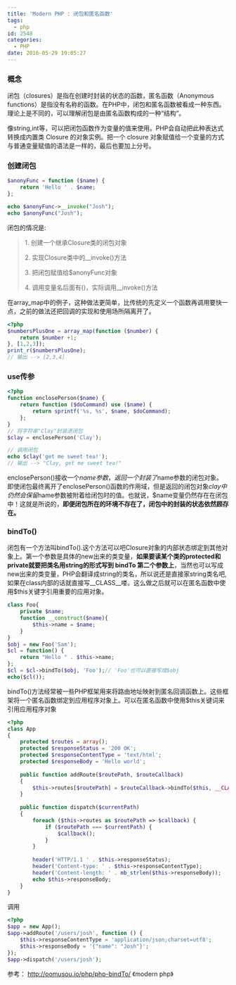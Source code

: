 ```yaml
---
title: 'Modern PHP : 闭包和匿名函数'
tags:
  - php
id: 2548
categories:
  - PHP
date: 2016-05-29 19:05:27
---
```


### 概念

闭包（closures）是指在创建时封装的状态的函数，匿名函数（Anonymous functions）是指没有名称的函数。在PHP中，闭包和匿名函数被看成一种东西。理论上是不同的，可以理解闭包是由匿名函数构成的一种“结构”。

像string,int等，可以把闭包函数作为变量的值来使用。PHP会自动把此种表达式转换成内置类 Closure 的对象实例。把一个 closure 对象赋值给一个变量的方式与普通变量赋值的语法是一样的，最后也要加上分号。

### 创建闭包

```php
$anonyFunc = function ($name) {
    return 'Hello ' . $name;
};

echo $anonyFunc->__invoke("Josh");
echo $anonyFunc("Josh");
```

闭包的情况是:

> 1\. 创建一个继承Closure类的闭包对象
>
> 2\. 实现Closure类中的__invoke()方法
>
> 3\. 把闭包赋值给$anonyFunc对象
>
> 4\. 调用变量名后面有()，实际调用__invoke()方法

在array_map中的例子，这种做法更简单，比传统的先定义一个函数再调用要快一点，之前的做法还把回调的实现和使用场所隔离开了。
```php
<?php
$numbersPlusOne = array_map(function ($number) {
    return $number +1;
}, [1,2,3]);
print_r($numbersPlusOne);
// 输出 --> [2,3,4]
```

### use传参

```php
<?php
function enclosePerson($name) {
    return function ($doCommand) use ($name) {
        return sprintf('%s, %s', $name, $doCommand);
    };
}
// 将字符串"Clay"封装进闭包
$clay = enclosePerson('Clay');

// 调用闭包
echo $clay('get me sweet tea!');
// 输出 --> "Clay, get me sweet tea!"
```
enclosePerson()接收一个$name参数，返回一个封装了$name参数的闭包对象。即使闭包最终离开了enclosePerson()函数的作用域，但是返回的闭包对象$clay中仍然会保留$name参数被附着给闭包时的值。也就说，$name变量仍然存在在闭包中！这就是所说的，**即便闭包所在的环境不存在了，闭包中的封装的状态依然顾存在。**

### bindTo()

闭包有一个方法叫bindTo().这个方法可以吧Closure对象的内部状态绑定到其他对象上。第一个参数是具体的new出来的类变量，**如果要读某个类的protected和private就要把类名用string的形式写到 bindTo 第二个参数上**，当然也可以写成new出来的类变量，PHP会翻译成string的类名，所以说还是直接家string类名吧,如果在class内部的话就直接写__CLASS__喽。这么做之后就可以在匿名函数中使用$this关键字引用重要的应用对象。<!--more-->

```php
class Foo{
    private $name;
    function __construct($name){
        $this->name = $name;
    }
}
$obj = new Foo('Sam');
$cl = function() {
    return "Hello " . $this->name;
};
$cl = $cl->bindTo($obj, 'Foo');// 'Foo'也可以直接写成$obj
echo($cl());
```

bindTo()方法经常被一些PHP框架用来将路由地址映射到匿名回调函数上。这些框架将一个匿名函数绑定到应用程序对象上。可以在匿名函数中使用$this关键词来引用应用程序对象
```php
<?php
class App
{
    protected $routes = array();
    protected $responseStatus = '200 OK';
    protected $responseContentType = 'text/html';
    protected $responseBody = 'Hello world';
    
    public function addRoute($routePath, $routeCallback)
    {
        $this->routes[$routePath] = $routeCallback->bindTo($this, __CLASS__);
    }
    
    public function dispatch($currentPath)
    {
        foreach ($this->routes as $routePath => $callback) {
            if ($routePath === $currentPath) {
                $callback();
            }
        }
    
        header('HTTP/1.1 ' . $this->responseStatus);
        header('Content-type: ' . $this->responseContentType);
        header('Content-length: ' . mb_strlen($this->responseBody));
        echo $this->responseBody;
    }
}
```

调用
```php
<?php
$app = new App();
$app->addRoute('/users/josh', function () {
    $this->responseContentType = 'application/json;charset=utf8';
    $this->responseBody = '{"name": "Josh"}';
});
$app->dispatch('/users/josh');
```

参考：
http://oomusou.io/php/php-bindTo/
《modern php》